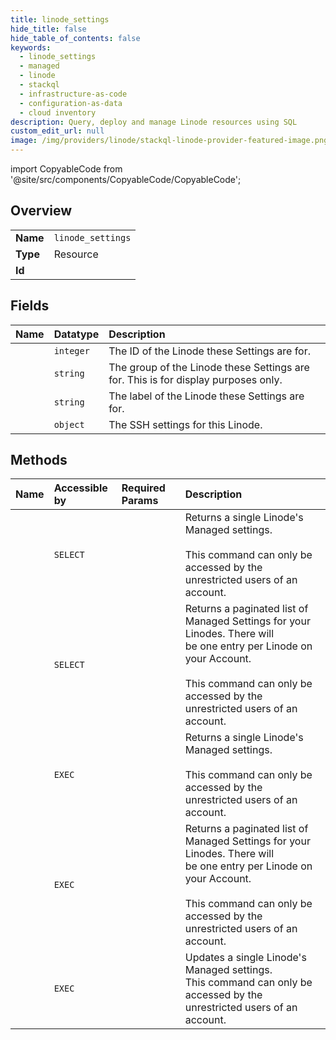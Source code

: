 ```yaml
---
title: linode_settings
hide_title: false
hide_table_of_contents: false
keywords:
  - linode_settings
  - managed
  - linode    
  - stackql
  - infrastructure-as-code
  - configuration-as-data
  - cloud inventory
description: Query, deploy and manage Linode resources using SQL
custom_edit_url: null
image: /img/providers/linode/stackql-linode-provider-featured-image.png
---
```


import CopyableCode from '@site/src/components/CopyableCode/CopyableCode';




## Overview
<table><tbody>
<tr><td><b>Name</b></td><td><code>linode_settings</code></td></tr>
<tr><td><b>Type</b></td><td>Resource</td></tr>
<tr><td><b>Id</b></td><td><CopyableCode code="linode.managed.linode_settings" /></td></tr>
</tbody></table>

## Fields
| Name | Datatype | Description |
|:-----|:---------|:------------|
| <CopyableCode code="id" /> | `integer` | The ID of the Linode these Settings are for.<br /> |
| <CopyableCode code="group" /> | `string` | The group of the Linode these Settings are for. This is for display purposes only.<br /> |
| <CopyableCode code="label" /> | `string` | The label of the Linode these Settings are for.<br /> |
| <CopyableCode code="ssh" /> | `object` | The SSH settings for this Linode.<br /> |
## Methods
| Name | Accessible by | Required Params | Description |
|:-----|:--------------|:----------------|:------------|
| <CopyableCode code="getManagedLinodeSetting" /> | `SELECT` | <CopyableCode code="linodeId" /> | Returns a single Linode's Managed settings.<br /><br />This command can only be accessed by the unrestricted users of an account.<br /> |
| <CopyableCode code="getManagedLinodeSettings" /> | `SELECT` |  | Returns a paginated list of Managed Settings for your Linodes. There will<br />be one entry per Linode on your Account.<br /><br />This command can only be accessed by the unrestricted users of an account.<br /> |
| <CopyableCode code="_getManagedLinodeSetting" /> | `EXEC` | <CopyableCode code="linodeId" /> | Returns a single Linode's Managed settings.<br /><br />This command can only be accessed by the unrestricted users of an account.<br /> |
| <CopyableCode code="_getManagedLinodeSettings" /> | `EXEC` |  | Returns a paginated list of Managed Settings for your Linodes. There will<br />be one entry per Linode on your Account.<br /><br />This command can only be accessed by the unrestricted users of an account.<br /> |
| <CopyableCode code="updateManagedLinodeSetting" /> | `EXEC` | <CopyableCode code="linodeId" /> | Updates a single Linode's Managed settings.<br />This command can only be accessed by the unrestricted users of an account.<br /> |
